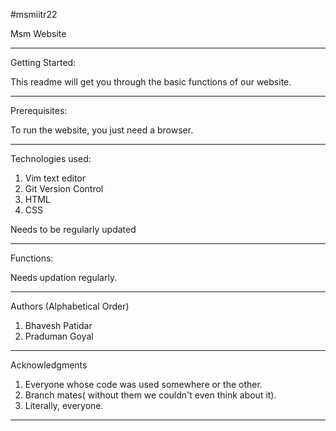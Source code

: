 #msmiitr22

Msm Website
______

Getting Started:

This readme will get you through the basic functions of our website.
______

Prerequisites:

To run the website, you just need a browser. 
______

Technologies used:
1. Vim text editor
2. Git Version Control
3. HTML
4. CSS

Needs to be regularly updated
______

Functions:

Needs updation regularly.
______

Authors (Alphabetical Order)
1. Bhavesh Patidar
2. Praduman Goyal
______

Acknowledgments
1. Everyone whose code was used somewhere or the other.
2. Branch mates( without them we couldn't even think about it).
3. Literally, everyone.
______

